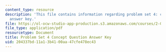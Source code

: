 ```yaml
---
content_type: resource
description: 'This file contains information regarding problem set 4: concept question
  answer key.'
file: https://ol-ocw-studio-app-production.s3.amazonaws.com/courses/2-003sc-engineering-dynamics-fall-2011/204337bd11a13b4100aa47cfe478ec43_MIT2_003SCF11_pset4cocso.pdf
file_type: application/pdf
resourcetype: Document
title: Problem Set 4 Concept Question Answer Key
uid: 204337bd-11a1-3b41-00aa-47cfe478ec43
---
```

